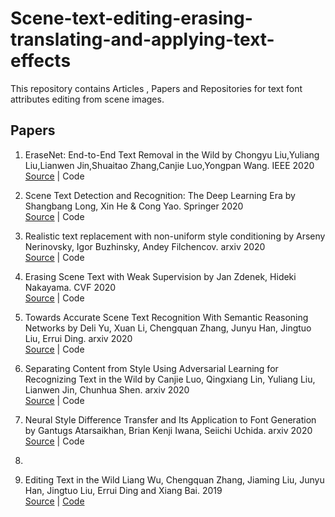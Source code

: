 # Scene-text-editing-erasing-translating-and-applying-text-effects
This repository contains  Articles , Papers and Repositories for text font attributes editing from scene images.
## Papers

1. EraseNet: End-to-End Text Removal in the Wild by Chongyu Liu,Yuliang Liu,Lianwen Jin,Shuaitao Zhang,Canjie Luo,Yongpan Wang. IEEE 2020 <br>
[Source](https://ieeexplore.ieee.org/abstract/document/9180003) | Code
2. Scene Text Detection and Recognition: The Deep Learning Era by Shangbang Long, Xin He & Cong Yao. Springer 2020 <br>
[Source](https://link.springer.com/article/10.1007/s11263-020-01369-0) | Code
3. Realistic text replacement with non-uniform style conditioning by Arseny Nerinovsky, Igor Buzhinsky, Andey Filchencov. arxiv 2020 <br>
[Source](https://arxiv.org/abs/2006.04170) | Code
4. Erasing Scene Text with Weak Supervision by Jan Zdenek, Hideki Nakayama. CVF 2020 <br>
[Source](https://openaccess.thecvf.com/content_WACV_2020/html/Zdenek_Erasing_Scene_Text_with_Weak_Supervision_WACV_2020_paper.html) | Code
5. Towards Accurate Scene Text Recognition With Semantic Reasoning Networks by Deli Yu, Xuan Li, Chengquan Zhang, Junyu Han, Jingtuo Liu, Errui Ding. arxiv 2020 <br>
[Source](https://arxiv.org/abs/2003.12294) | Code
6. Separating Content from Style Using Adversarial Learning for Recognizing Text in the Wild by Canjie Luo, Qingxiang Lin, Yuliang Liu, Lianwen Jin, Chunhua Shen. arxiv 2020 <br>
[Source](https://arxiv.org/abs/2001.04189) | Code
7. Neural Style Difference Transfer and Its Application to Font Generation by Gantugs Atarsaikhan, Brian Kenji Iwana, Seiichi Uchida. arxiv 2020 <br>
[Source](https://arxiv.org/abs/2001.07321) | Code
8. 




2. Editing Text in the Wild Liang Wu, Chengquan Zhang, Jiaming Liu, Junyu Han, Jingtuo Liu, Errui Ding and Xiang Bai. 2019 <br>
[Source](https://arxiv.org/abs/1908.03047) | [Code](https://github.com/youdao-ai/SRNet)
